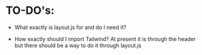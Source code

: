 # TO-DO's:

- What exactly is layout.js for and do I need it?

- How exactly should I import Tailwind? At present it is through the header but there should be a way to do it through layout.js
